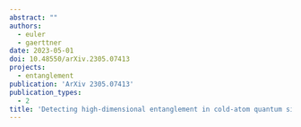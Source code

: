 ```yaml
---
abstract: ""
authors:
  - euler
  - gaerttner
date: 2023-05-01
doi: 10.48550/arXiv.2305.07413
projects:
  - entanglement
publication: 'ArXiv 2305.07413'
publication_types:
  - 2
title: 'Detecting high-dimensional entanglement in cold-atom quantum simulators'
---
```


